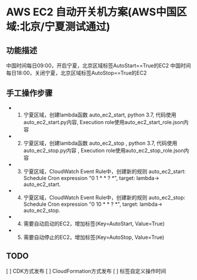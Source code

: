 # AWS EC2 自动开关机方案(AWS中国区域:北京/宁夏测试通过)
## 功能描述
中国时间每日09:00，开启宁夏，北京区域标签AutoStart==True的EC2
中国时间每日18:00，关闭宁夏，北京区域标签AutoStop==True的EC2

## 手工操作步骤
 - 1. 宁夏区域，创建lambda函数 auto_ec2_start, python 3.7, 代码使用auto_ec2_start.py内容, Execution role使用auto_ec2_start_role.json内容
 - 2. 宁夏区域，创建lambda函数 auto_ec2_stop , python 3.7, 代码使用auto_ec2_stop.py内容 , Execution role使用auto_ec2_stop_role.json内容
 - 3. 宁夏区域，CloudWatch Event Rule中，创建新的规则 auto_ec2_start: Schedule Cron expression "0 1 * * ? *", target: lambda-> auto_ec2_start. 
 - 4. 宁夏区域，CloudWatch Event Rule中，创建新的规则 auto_ec2_stop: Schedule Cron expression "0 10 * * ? *", target: lambda-> auto_ec2_stop. 
 - 4. 需要自动启动的EC2，增加标签(Key=AutoStart, Value=True)
 - 5. 需要自动停止的EC2，增加标签(Key=AutoStop, Value=True)

## TODO
 [ ] CDK方式发布
 [ ] CloudFormation方式发布
 [ ] 标签自定义操作时间
